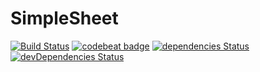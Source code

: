 # SimpleSheet

[![Build Status](https://travis-ci.org/ewfian/SimpleSheet.svg?branch=master)](https://travis-ci.org/ewfian/SimpleSheet)
[![codebeat badge](https://codebeat.co/badges/3d76e203-0f5e-4919-ada2-c18aa6c6667a)](https://codebeat.co/projects/github-com-ewfian-simplesheet-master)
[![dependencies Status](https://david-dm.org/ewfian/simplesheet/status.svg)](https://david-dm.org/ewfian/simplesheet)
[![devDependencies Status](https://david-dm.org/ewfian/simplesheet/dev-status.svg)](https://david-dm.org/ewfian/simplesheet?type=dev)
